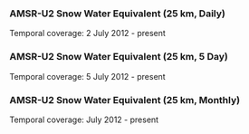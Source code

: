 ### AMSR-U2 Snow Water Equivalent (25 km, Daily)
Temporal coverage: 2 July 2012 - present

### AMSR-U2 Snow Water Equivalent (25 km, 5 Day)
Temporal coverage: 5 July 2012 - present

### AMSR-U2 Snow Water Equivalent (25 km, Monthly)
Temporal coverage: July 2012 - present
